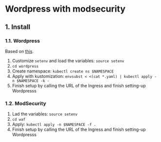 # Wordpress with modsecurity

## 1. Install

### 1.1. Wordpress

Based on [this](https://kubernetes.io/docs/tutorials/stateful-application/mysql-wordpress-persistent-volume/).


1. Customize `setenv` and load the variables: `source setenv`
1. `cd wordpress`
1. Create namespace: `kubectl create ns $NAMESPACE`
1. Apply with kustomization: `envsubst < <(cat *.yaml) | kubectl apply -n $NAMESPACE -k -`
1. Finish setup by calling the URL of the Ingress and finish setting-up Wordpresss

### 1.2. ModSecurity

1. Lad the variables: `source setenv`
1. `cd waf`
1. Apply: `kubectl apply -n $NAMESPACE -f .`
1. Finish setup by calling the URL of the Ingress and finish setting-up Wordpresss

